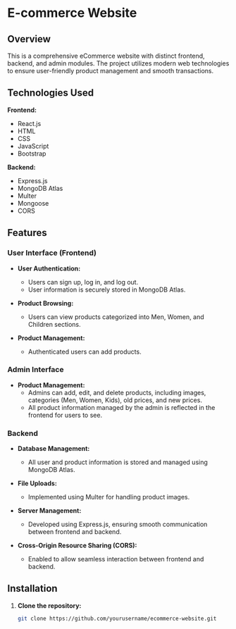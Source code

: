# E-commerce Website

## Overview
This is a comprehensive eCommerce website with distinct frontend, backend, and admin modules. The project utilizes modern web technologies to ensure user-friendly product management and smooth transactions.

## Technologies Used

**Frontend:**
- React.js
- HTML
- CSS
- JavaScript
- Bootstrap

**Backend:**
- Express.js
- MongoDB Atlas
- Multer
- Mongoose
- CORS

## Features

### User Interface (Frontend)

- **User Authentication:**
  - Users can sign up, log in, and log out.
  - User information is securely stored in MongoDB Atlas.

- **Product Browsing:**
  - Users can view products categorized into Men, Women, and Children sections.

- **Product Management:**
  - Authenticated users can add products.

### Admin Interface

- **Product Management:**
  - Admins can add, edit, and delete products, including images, categories (Men, Women, Kids), old prices, and new prices.
  - All product information managed by the admin is reflected in the frontend for users to see.

### Backend

- **Database Management:**
  - All user and product information is stored and managed using MongoDB Atlas.

- **File Uploads:**
  - Implemented using Multer for handling product images.

- **Server Management:**
  - Developed using Express.js, ensuring smooth communication between frontend and backend.

- **Cross-Origin Resource Sharing (CORS):**
  - Enabled to allow seamless interaction between frontend and backend.

## Installation

1. **Clone the repository:**
   ```bash
   git clone https://github.com/yourusername/ecommerce-website.git
